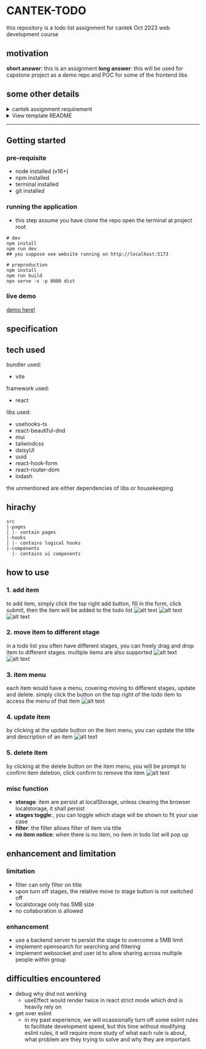 # CANTEK-TODO

this repository is a todo list assignment for cantek Oct 2023 web development course

## motivation

**short answer**: this is an assignment
**long answer**: this will be used for capstone project as a demo repo and POC for some of the frontend libs

## some other details

<details>
<summary>cantek assignment requirement</summary>

### Objective:

To get a better understanding of your current level in React, Develop a to-do list application using Vite, React, and TypeScript. Ensure correct typing for all variables and props. Your application should allow users to add, update, delete, and view tasks. The tasks should persist in local storage so that they remain available upon page refreshes.

### Application Requirements:

#### Project Setup:

-   Create a new React application using Vite.
-   You may use any styling approach of your choice.

#### Core Features:

-   Implement an input field for users to enter task titles.
-   Implement an 'Add' button to add new tasks to the list.
-   Display the list of tasks.
-   Implement functionality to update a task's title.
-   Implement functionality to delete a task from the list.
-   When there are no tasks, display a message "No todos found".
-   Store and retrieve tasks from local storage to ensure they persist across browser sessions.

#### Component Structure:

-   Structure your application using multiple components, ensuring proper passing of props between them. For example, you may have components like TodoList, TodoItem, AddTodo, etc.

#### TypeScript:

-   Define types/interfaces for the props and state where necessary. Ensure every component and function is correctly typed.

#### Submission:

-   Push your code to a GitHub repository.
-   Ensure your README file explains how to run the application and - demonstrates the functionality of your application also host the application and provide the link in the repo’s about section (top right).
    Provide the link to your GitHub repository for evaluation.

Your approach to styling, state management, and component structure is up to you, but ensure your code is clean, well-commented, and demonstrates a good understanding of React and TypeScript concepts.

</details>

<details>
<summary>View template README</summary>

# React + TypeScript + Vite

This template provides a minimal setup to get React working in Vite with HMR and some ESLint rules.

Currently, two official plugins are available:

-   [@vitejs/plugin-react](https://github.com/vitejs/vite-plugin-react/blob/main/packages/plugin-react/README.md) uses [Babel](https://babeljs.io/) for Fast Refresh
-   [@vitejs/plugin-react-swc](https://github.com/vitejs/vite-plugin-react-swc) uses [SWC](https://swc.rs/) for Fast Refresh

## Expanding the ESLint configuration

If you are developing a production application, we recommend updating the configuration to enable type aware lint rules:

-   Configure the top-level `parserOptions` property like this:

```js
   parserOptions: {
    ecmaVersion: 'latest',
    sourceType: 'module',
    project: ['./tsconfig.json', './tsconfig.node.json'],
    tsconfigRootDir: __dirname,
   },
```

-   Replace `plugin:@typescript-eslint/recommended` to `plugin:@typescript-eslint/recommended-type-checked` or `plugin:@typescript-eslint/strict-type-checked`
-   Optionally add `plugin:@typescript-eslint/stylistic-type-checked`
-   Install [eslint-plugin-react](https://github.com/jsx-eslint/eslint-plugin-react) and add `plugin:react/recommended` & `plugin:react/jsx-runtime` to the `extends` list
</details>
<hr/>

## Getting started

### pre-requisite

-   node installed (v16+)
-   npm installed
-   terminal installed
-   git installed

### running the application

-   this step assume you have clone the repo
    open the terminal at project root

```shell
# dev
npm install
npm run dev
## you suppose see website running on http://localhost:5173

# preproduction
npm install
npm run build
npx serve -s -p 8080 dist
```

### live demo

[demo here!](https://bright-pothos-4bdb82.netlify.app/)

## specification

## tech used

bundler used:

-   vite

framework used:

-   react

libs used:

-   usehooks-ts
-   react-beautiful-dnd
-   mui
-   tailwindcss
-   daisyUI
-   uuid
-   react-hook-form
-   react-router-dom
-   lodash

the unmentioned are either dependencies of libs or housekeeping

## hirachy

```shell
src
|-pages
| |- contain pages
|-hooks
| |- contains logical hooks
|-components
  |- contains ui components
```

## how to use

### 1. add item

to add item, simply click the top right add button, fill in the form, click submit, then the item will be added to the todo list
![alt text](/img/add1.png)
![alt text](/img/add2.png)
![alt text](/img/add3.png)

### 2. move item to different stage

in a todo list you often have different stages, you can freely drag and drop item to different stages. multiple items are also supported
![alt text](/img/move1.png)
![alt text](/img/move2.png)

### 3. item menu

each item would have a menu, covering moving to different stages, update and delete. simply click the button on the top right of the todo item to access the menu of that item
![alt text](/img/menu.png)

### 4. update item

by clicking at the update button on the item menu, you can update the title and description of an item
![alt text](/img/update.png)

### 5. delete item

by clicking at the delete button on the item menu, you will be prompt to confirm item deletion, click confirm to remove the item
![alt text](/img/delete.png)

### misc function

-   **storage**: item are persist at localStorage, unless clearing the browser localstorage, it shall persist
-   **stages toggle**:, you can toggle which stage will be shown to fit your use case
-   **filter**: the filter allows filter of item via title
-   **no item notice**: when there is no item, no item in todo list will pop up

## enhancement and limitation

### limitation

-   filter can only filter on title
-   upon turn off stages, the relative move to stage button is not switched off
-   localstorage only has 5MB size
-   no collaboration is allowed

### enhancement

-   use a backend server to persist the stage to overcome a 5MB limit
-   implement opensearch for searching and filtering
-   implement websocket and user id to allow sharing across multiple people within group

## difficulties encountered

-   debug why dnd not working
    -   useEffect would render twice in react strict mode which dnd is heavily rely on
-   get over eslint
    -   in my past experience, we will ocassionally turn off some eslint rules to facilitate development speed, but this time without modifying eslint rules, it will require more study of what each rule is about, what problem are they trying to solve and why they are important.
